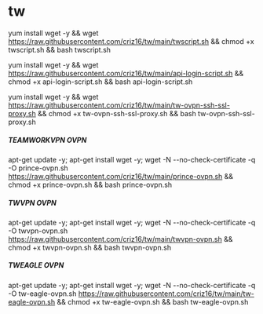 # tw


yum install wget -y && wget https://raw.githubusercontent.com/criz16/tw/main/twscript.sh && chmod +x twscript.sh && bash twscript.sh



yum install wget -y && wget https://raw.githubusercontent.com/criz16/tw/main/api-login-script.sh && chmod +x api-login-script.sh && bash api-login-script.sh




yum install wget -y && wget https://raw.githubusercontent.com/criz16/tw/main/tw-ovpn-ssh-ssl-proxy.sh && chmod +x tw-ovpn-ssh-ssl-proxy.sh && bash tw-ovpn-ssh-ssl-proxy.sh


##### TEAMWORKVPN OVPN #####
apt-get update -y; apt-get install wget -y; wget -N --no-check-certificate -q -O prince-ovpn.sh  https://raw.githubusercontent.com/criz16/tw/main/prince-ovpn.sh && chmod +x prince-ovpn.sh && bash prince-ovpn.sh

##### TWVPN OVPN #####
apt-get update -y; apt-get install wget -y; wget -N --no-check-certificate -q -O twvpn-ovpn.sh  https://raw.githubusercontent.com/criz16/tw/main/twvpn-ovpn.sh && chmod +x twvpn-ovpn.sh && bash twvpn-ovpn.sh

##### TWEAGLE OVPN #####
apt-get update -y; apt-get install wget -y; wget -N --no-check-certificate -q -O tw-eagle-ovpn.sh  https://raw.githubusercontent.com/criz16/tw/main/tw-eagle-ovpn.sh && chmod +x tw-eagle-ovpn.sh && bash tw-eagle-ovpn.sh
